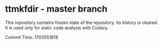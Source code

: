 # ttmkfdir - master branch

This repository contains frozen state of the repository.
Its history is cleared. It is used only for static code
analysis with Codacy.

Commit Time: 1703051818